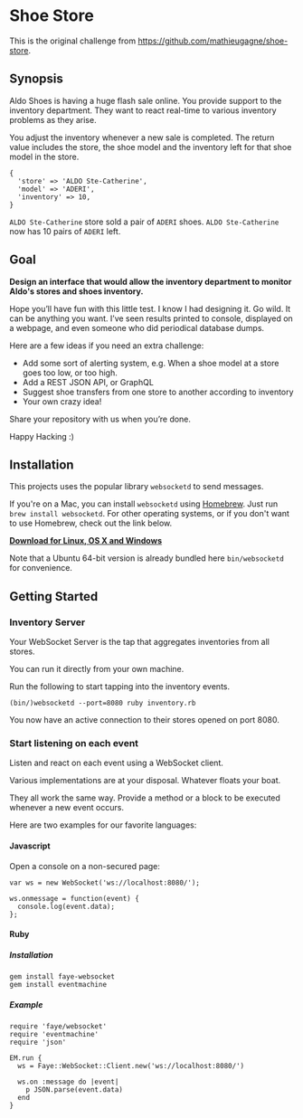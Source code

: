 # Shoe Store

This is the original challenge from https://github.com/mathieugagne/shoe-store.

## Synopsis

Aldo Shoes is having a huge flash sale online. You provide support to the inventory department. They want to react real-time to various inventory problems as they arise.

You adjust the inventory whenever a new sale is completed. The return value includes the store, the shoe model and the inventory left for that shoe model in the store.

```
{
  'store' => 'ALDO Ste-Catherine',
  'model' => 'ADERI',
  'inventory' => 10,
}
```

`ALDO Ste-Catherine` store sold a pair of `ADERI` shoes. `ALDO Ste-Catherine` now has 10 pairs of `ADERI` left.

## Goal

**Design an interface that would allow the inventory department to monitor Aldo's stores and shoes inventory.**

Hope you’ll have fun with this little test. I know I had designing it.
Go wild. It can be anything you want. I’ve seen results printed to console, displayed on a webpage, and even someone who did periodical database dumps.

Here are a few ideas if you need an extra challenge:

- Add some sort of alerting system, e.g. When a shoe model at a store goes too low, or too high.
- Add a REST JSON API, or GraphQL
- Suggest shoe transfers from one store to another according to inventory
- Your own crazy idea!

Share your repository with us when you’re done.

Happy Hacking :)

## Installation

This projects uses the popular library `websocketd` to send messages.

If you're on a Mac, you can install `websocketd` using [Homebrew](http://brew.sh/). Just run `brew install websocketd`. For other operating systems, or if you don't want to use Homebrew, check out the link below.

**[Download for Linux, OS X and Windows](https://github.com/joewalnes/websocketd/wiki/Download-and-install)**

Note that a Ubuntu 64-bit version is already bundled here `bin/websocketd` for convenience.

## Getting Started

### Inventory Server

Your WebSocket Server is the tap that aggregates inventories from all stores.

You can run it directly from your own machine.

Run the following to start tapping into the inventory events.

```
(bin/)websocketd --port=8080 ruby inventory.rb
```

You now have an active connection to their stores opened on port 8080.

### Start listening on each event

Listen and react on each event using a WebSocket client.

Various implementations are at your disposal. Whatever floats your boat.

They all work the same way. Provide a method or a block to be executed whenever a new event occurs.

Here are two examples for our favorite languages:

#### Javascript

Open a console on a non-secured page:

```
var ws = new WebSocket('ws://localhost:8080/');

ws.onmessage = function(event) {
  console.log(event.data);
};
```

#### Ruby

##### Installation

```
gem install faye-websocket
gem install eventmachine
```

##### Example

```
require 'faye/websocket'
require 'eventmachine'
require 'json'

EM.run {
  ws = Faye::WebSocket::Client.new('ws://localhost:8080/')

  ws.on :message do |event|
    p JSON.parse(event.data)
  end
}
```
